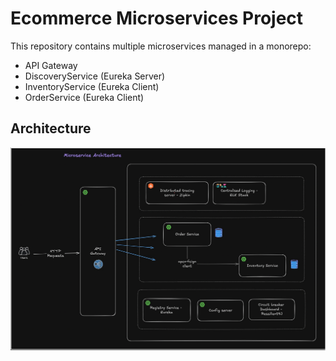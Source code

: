 # Ecommerce Microservices Project

This repository contains multiple microservices managed in a monorepo:

- API Gateway
- DiscoveryService (Eureka Server)
- InventoryService (Eureka Client)
- OrderService (Eureka Client)

## Architecture

![Architecture Diagram](./Ecommerce-Architecture.png)
